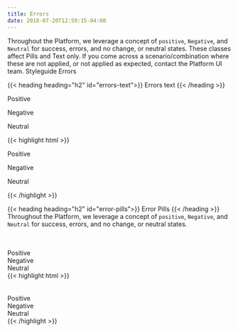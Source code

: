 ```yaml
---
title: Errors
date: 2018-07-20T12:59:15-04:00
---
```

Throughout the Platform, we leverage a concept of `positive`, `Negative`, and `Neutral` for success, errors, and no change, or neutral states.
These classes affect Pills and Text only.
If you come across a scenario/combination where these are not applied, or not applied as expected, contact the Platform UI team.
Styleguide Errors

{{< heading heading="h2" id="errors-text">}}
Errors text
{{< /heading >}}

<p class="text-positive">Positive</p>
<p class="text-negative">Negative</p>
<p class="text-neutral">Neutral</p>

<div class="mt-3 mb-4">
{{< highlight html >}}
<p class="text-positive">Positive</p>
<p class="text-negative">Negative</p>
<p class="text-neutral">Neutral</p>
{{< /highlight >}}
</div>


{{< heading heading="h2" id="error-pills">}}
Error Pills
{{< /heading >}}
Throughout the Platform, we leverage a concept of `positive`, `Negative`, and `Neutral` for success, errors, and no change, or neutral states.

<div class="pill pill--circle-empty positive"></div>
<div class="pill pill--circle-empty negative"></div>
<div class="pill pill--circle-empty neutral"></div>
<div class="pill pill--circle-empty-dot positive"></div>
<div class="pill pill--circle-empty-dot negative"></div>
<div class="pill pill--circle-empty-dot neutral"></div>
<br><br>
<div class="pill positive">
  Positive
</div>
<div class="pill negative">
  Negative
</div>
<div class="pill neutral">
  Neutral
</div>

<div class="mt-3 mb-4">
{{< highlight html >}}
<div class="pill pill--circle-empty positive"></div>
<div class="pill pill--circle-empty negative"></div>
<div class="pill pill--circle-empty neutral"></div>
<div class="pill pill--circle-empty-dot positive"></div>
<div class="pill pill--circle-empty-dot negative"></div>
<div class="pill pill--circle-empty-dot neutral"></div>
<br><br>
<div class="pill positive">
  Positive
</div>
<div class="pill negative">
  Negative
</div>
<div class="pill neutral">
  Neutral
</div>
{{< /highlight >}}
</div>